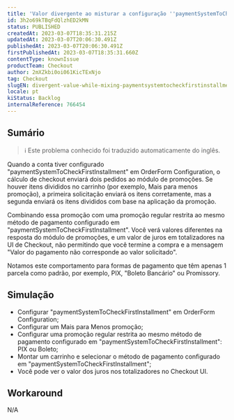 ```yaml
---
title: 'Valor divergente ao misturar a configuração ''paymentSystemToCheckFirstInstallment'' e itens divididos'
id: 3h2o69kTBqFdQlzhED2kMN
status: PUBLISHED
createdAt: 2023-03-07T18:35:31.215Z
updatedAt: 2023-03-07T20:06:30.491Z
publishedAt: 2023-03-07T20:06:30.491Z
firstPublishedAt: 2023-03-07T18:35:31.660Z
contentType: knownIssue
productTeam: Checkout
author: 2mXZkbi0oi061KicTExNjo
tag: Checkout
slugEN: divergent-value-while-mixing-paymentsystemtocheckfirstinstallment-configuration-and-splitted-items
locale: pt
kiStatus: Backlog
internalReference: 766454
---
```


## Sumário

>ℹ️ Este problema conhecido foi traduzido automaticamente do inglês.


Quando a conta tiver configurado "paymentSystemToCheckFirstInstallment" em OrderForm Configuration, o cálculo de checkout enviará dois pedidos ao módulo de promoções. Se houver itens divididos no carrinho (por exemplo, Mais para menos promoção), a primeira solicitação enviará os itens corretamente, mas a segunda enviará os itens divididos com base na aplicação da promoção.

Combinando essa promoção com uma promoção regular restrita ao mesmo método de pagamento configurado em "paymentSystemToCheckFirstInstallment". Você verá valores diferentes na resposta do módulo de promoções, e um valor de juros em totalizadores na UI de Checkout, não permitindo que você termine a compra e a mensagem "Valor do pagamento não corresponde ao valor solicitado".

Notamos este comportamento para formas de pagamento que têm apenas 1 parcela como padrão, por exemplo, PIX, "Boleto Bancário" ou Promissory.


##

## Simulação



- Configurar "paymentSystemToCheckFirstInstallment" em OrderForm Configuration;
- Configurar um Mais para Menos promoção;
- Configurar uma promoção regular restrita ao mesmo método de pagamento configurado em "paymentSystemToCheckFirstInstallment": PIX ou Boleto;
- Montar um carrinho e selecionar o método de pagamento configurado em "paymentSystemToCheckFirstInstallment";
- Você pode ver o valor dos juros nos totalizadores no Checkout UI.


##

## Workaround


N/A




